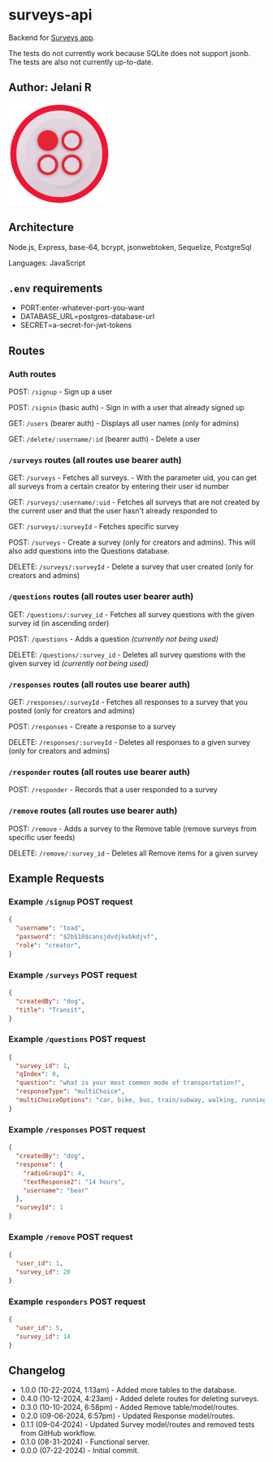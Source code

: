 # surveys-api

Backend for [Surveys app](https://github.com/Jchips/surveys).

The tests do not currently work because SQLite does not support jsonb. The tests are also not currently up-to-date.

## Author: Jelani R

<img src='./src/assets/icon.png' alt='Surveys app icon' width='200'/>

## Architecture

Node.js, Express, base-64, bcrypt, jsonwebtoken, Sequelize, PostgreSql

Languages: JavaScript

## `.env` requirements

- PORT:enter-whatever-port-you-want
- DATABASE_URL=postgres-database-url
- SECRET=a-secret-for-jwt-tokens

## Routes

### Auth routes

POST: `/signup` - Sign up a user

POST: `/signin` (basic auth) - Sign in with a user that already signed up

GET: `/users` (bearer auth) - Displays all user names (only for admins)

GET: `/delete/:username/:id` (bearer auth) - Delete a user

### `/surveys` routes (all routes use bearer auth)

GET: `/surveys` - Fetches all surveys. - With the parameter uid, you can get all surveys from a certain creator by entering their user id number

GET:  `/surveys/:username/:uid` - Fetches all surveys that are not created by the current user and that the user hasn't already responded to

GET: `/surveys/:surveyId` - Fetches specific survey

POST: `/surveys` - Create a survey (only for creators and admins). This will also add questions into the Questions database.

DELETE: `/surveys/:surveyId` - Delete a survey that user created (only for creators and admins)

### `/questions` routes (all routes user bearer auth)

GET: `/questions/:survey_id` - Fetches all survey questions with the given survey id (in ascending order)

POST: `/questions` - Adds a question *(currently not being used)*

DELETE: `/questions/:survey_id` - Deletes all survey questions with the given survey id *(currently not being used)*

### `/responses` routes (all routes use bearer auth)

GET: `/responses/:surveyId` - Fetches all responses to a survey that you posted (only for creators and admins)

POST: `/responses` - Create a response to a survey

DELETE: `/responses/:surveyId` - Deletes all responses to a given survey (only for creators and admins)

### `/responder` routes (all routes use bearer auth)

POST: `/responder` - Records that a user responded to a survey

### `/remove` routes (all routes use bearer auth)

POST: `/remove` - Adds a survey to the Remove table (remove surveys from specific user feeds)

DELETE: `/remove/:survey_id` - Deletes all Remove items for a given survey

## Example Requests

### Example `/signup` POST request

```JSON
{
  "username": "toad",
  "password": "$2b$10$cansjdvdjkvbkdjvf",
  "role": "creator",
}
```

### Example `/surveys` POST request

```JSON
{
  "createdBy": "dog",
  "title": "Transit",
}
```

### Example `/questions` POST request

```JSON
{
  "survey_id": 1,
  "qIndex": 0,
  "question": "what is your most common mode of transportation?",
  "responseType": "multiChoice",
  "multiChoiceOptions": "car, bike, bus, train/subway, walking, running, flying, swimming, crawling, hopping"
}
```

### Example `/responses` POST request

```JSON
{
  "createdBy": "dog",
  "response": {
    "radioGroup1": 4,
    "textResponse2": "14 hours",
    "username": "bear"
  },
  "surveyId": 1
}
```

### Example `/remove` POST request

```JSON
{
  "user_id": 1,
  "survey_id": 20
}

```

### Example `responders` POST request

```JSON
{
  "user_id": 5,
  "survey_id": 14
}
```

## Changelog

- 1.0.0 (10-22-2024, 1:13am) - Added more tables to the database.
- 0.4.0 (10-12-2024, 4:23am) - Added delete routes for deleting surveys.
- 0.3.0 (10-10-2024, 6:58pm) - Added Remove table/model/routes.
- 0.2.0 (09-06-2024, 6:57pm) - Updated Response model/routes.
- 0.1.1 (09-04-2024) - Updated Survey model/routes and removed tests from GitHub workflow.
- 0.1.0 (08-31-2024) - Functional server.
- 0.0.0 (07-22-2024) - Initial commit.
